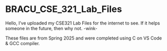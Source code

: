 # BRACU_CSE_321_Lab_Files

Hello, I’ve uploaded my CSE321 Lab Files for the internet to see. If it helps someone in the future, then why not. -wink-

These files are from Spring 2025 and were completed using C on VS Code & GCC compiler.
